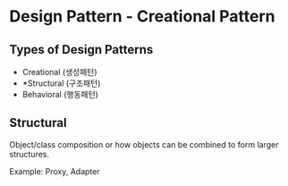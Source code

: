 # Design Pattern - Creational Pattern

## Types of Design Patterns
- Creational (생성패턴)
- *Structural (구조패턴)
- Behavioral (행동패턴)

## Structural
Object/class composition or how objects can be combined to form larger structures.

Example: Proxy, Adapter